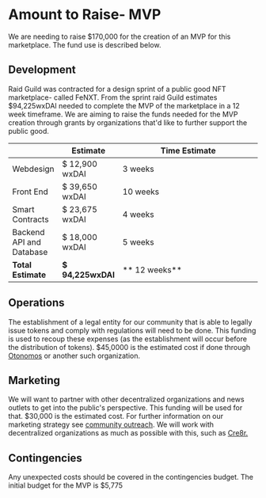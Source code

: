 # Amount to Raise- MVP

We are needing to raise $170,000 for the creation of an MVP for this marketplace. The fund use is described below.&#x20;

## Development&#x20;

Raid Guild was contracted for a design sprint of a public good NFT marketplace- called FeNXT. From the sprint raid Guild estimates $94,225wxDAI needed to complete the MVP of the marketplace in a 12 week timeframe. We are aiming to raise the funds needed for the MVP creation through grants by organizations that'd like to further support the public good.&#x20;

<table><thead><tr><th></th><th width="86">Estimate</th><th width="297.3333333333333">Time Estimate</th></tr></thead><tbody><tr><td>Webdesign</td><td>$ 12,900 wxDAI</td><td>3 weeks</td></tr><tr><td>Front End</td><td>$ 39,650 wxDAI</td><td>10 weeks</td></tr><tr><td>Smart Contracts</td><td>$ 23,675 wxDAI</td><td>4 weeks</td></tr><tr><td>Backend API and Database</td><td>$ 18,000 wxDAI</td><td>5 weeks</td></tr><tr><td><strong>Total Estimate</strong></td><td><strong>$ 94,225wxDAI</strong></td><td>** 12 weeks**</td></tr></tbody></table>

## Operations&#x20;

The establishment of a legal entity for our community that is able to legally issue tokens and comply with regulations will need to be done. This funding is used to recoup these expenses (as the establishment will occur before the distribution of tokens). $45,0000 is the estimated cost if done through [Otonomos](https://otonomos.com/order/8/new) or another such organization.

## Marketing&#x20;

We will want to partner with other decentralized organizations and news outlets to get into the public's perspective. This funding will be used for that. $30,000 is the estimated cost. For further information on our marketing strategy see [community outreach](community-outreach/). We will work with decentralized organizations as much as possible with this, such as [Cre8r.](https://cre8r.vip/)

## Contingencies&#x20;

Any unexpected costs should be covered in the contingencies budget. The initial budget for the MVP is $5,775&#x20;
